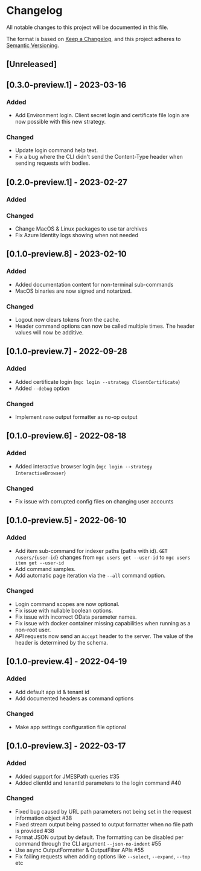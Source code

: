 # Changelog

All notable changes to this project will be documented in this file.

The format is based on [Keep a Changelog](https://keepachangelog.com/en/1.0.0/),
and this project adheres to [Semantic Versioning](https://semver.org/spec/v2.0.0.html).

## [Unreleased]

## [0.3.0-preview.1] - 2023-03-16

### Added
- Add Environment login. Client secret login and certificate file login are now possible with this new strategy.

### Changed
- Update login command help text.
- Fix a bug where the CLI didn't send the Content-Type header when sending requests with bodies.

## [0.2.0-preview.1] - 2023-02-27

### Added

### Changed
- Change MacOS & Linux packages to use tar archives
- Fix Azure Identity logs showing when not needed

## [0.1.0-preview.8] - 2023-02-10

### Added
- Added documentation content for non-terminal sub-commands
- MacOS binaries are now signed and notarized.

### Changed
- Logout now clears tokens from the cache.
- Header command options can now be called multiple times. The header values will now be additive.

## [0.1.0-preview.7] - 2022-09-28

### Added
- Added certificate login (`mgc login --strategy ClientCertificate`)
- Added `--debug` option

### Changed
- Implement `none` output formatter as no-op output


## [0.1.0-preview.6] - 2022-08-18

### Added
- Added interactive browser login (`mgc login --strategy InteractiveBrowser`)

### Changed
- Fix issue with corrupted config files on changing user accounts

## [0.1.0-preview.5] - 2022-06-10
### Added
- Add item sub-command for indexer paths (paths with id). `GET /users/{user-id}` changes from `mgc users get --user-id` to `mgc users item get --user-id`
- Add command samples.
- Add automatic page iteration via the `--all` command option.

### Changed
- Login command scopes are now optional.
- Fix issue with nullable boolean options.
- Fix issue with incorrect OData parameter names.
- Fix issue with docker container missing capabilities when running as a non-root user.
- API requests now send an `Accept` header to the server. The value of the header is determined by the schema.

## [0.1.0-preview.4] - 2022-04-19

### Added
- Add default app id & tenant id
- Add documented headers as command options

### Changed
- Make app settings configuration file optional

## [0.1.0-preview.3] - 2022-03-17

### Added

- Added support for JMESPath queries #35
- Added clientId and tenantId parameters to the login command #40

### Changed

- Fixed bug caused by URL path parameters not being set in the request information object #38
- Fixed stream output being passed to output formatter when no file path is provided #38
- Format JSON output by default. The formatting can be disabled per command through the CLI argument `--json-no-indent` #55
- Use async OutputFormatter & OutputFilter APIs #55
- Fix failing requests when adding options like `--select`, `--expand`, `--top` etc
